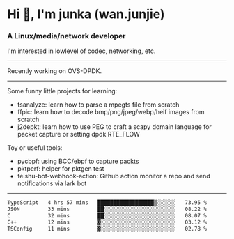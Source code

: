 
<h1 >Hi 👋, I'm junka (wan.junjie)</h1>
<h3 >A Linux/media/network developer</h3>


I'm interested in lowlevel of codec, networking, etc.


---

Recently working on OVS-DPDK.

---

Some funny little projects for learning:

- tsanalyze: learn how to parse a mpegts file from scratch 
- ffpic: learn how to decode bmp/png/jpeg/webp/heif images from scratch
- j2depkt: learn how to use PEG to craft a scapy domain language for packet capture or setting dpdk RTE_FLOW

Toy or useful tools:

- pycbpf: using BCC/ebpf to capture packts
- pktperf: helper for pktgen test
- feishu-bot-webhook-action: Github action monitor a repo and send notifications via lark bot

---

<!--START_SECTION:waka-->

```txt
TypeScript   4 hrs 57 mins   ██████████████████▒░░░░░░   73.95 %
JSON         33 mins         ██░░░░░░░░░░░░░░░░░░░░░░░   08.22 %
C            32 mins         ██░░░░░░░░░░░░░░░░░░░░░░░   08.07 %
C++          12 mins         ▓░░░░░░░░░░░░░░░░░░░░░░░░   03.12 %
TSConfig     11 mins         ▓░░░░░░░░░░░░░░░░░░░░░░░░   02.78 %
```

<!--END_SECTION:waka-->
